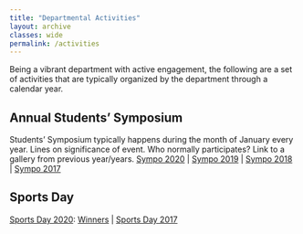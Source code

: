 ```yaml
---
title: "Departmental Activities"
layout: archive
classes: wide
permalink: /activities
---
```

Being a vibrant department with active engagement, the following are a set of activities that are typically organized by the department through a calendar year.

## Annual Students’ Symposium
Students’ Symposium typically happens during the month of January every year.
Lines on significance of event.
Who normally participates?
Link to a gallery from previous year/years.
<a href="https://materials.iisc.ac.in/sympo/">Sympo 2020</a> | 
<a href="https://sites.google.com/view/sympo2019-materials-iisc-in/">Sympo 2019</a> | 
<a href="https://materials.iisc.ac.in/summary-of-the-31st-annual-symposium/">Sympo 2018</a> | 
<a href="https://drive.google.com/drive/folders/0ByDfGPBTDTJWQnkxajk3VUhucWs">Sympo 2017</a>

## Sports Day
<a href="https://materials.iisc.ac.in/blog/2019/12/25/11-jan-2020-sports-day/">Sports Day 2020</a>: 
<a href="https://materials.iisc.ac.in/wp-content/uploads/2020/01/Winners-Soprts-Day-2020.pdf">Winners</a> | 
<a href="https://drive.google.com/drive/folders/1f5V07hXaYL4M0KJCcbDiMsPdazQ7NoXv">Sports Day 2017</a>

